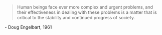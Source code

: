 > Human beings face ever more complex and urgent problems, and their effectiveness in dealing with these problems is a matter that is critical to the stability and continued progress of society.

\- Doug Engelbart, 1961

